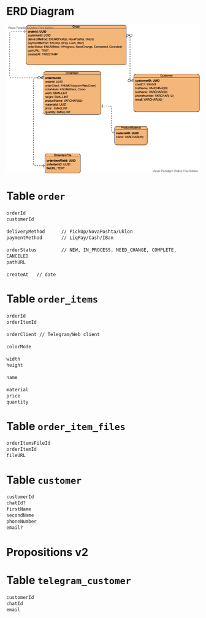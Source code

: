 # ERD Diagram

![diagram](./ERD.vpd.png)

# Table `order`
``` 
orderId
customerId

deliveryMethod      // PickUp/NovaPoshta/Uklon
paymentMethod       // LiqPay/Cash/IBan

orderStatus         // NEW, IN_PROCESS, NEED_CHANGE, COMPLETE, CANCELED
pathURL

createAt   // date
```

# Table `order_items`
``` 
orderId
orderItemId

orderClient // Telegram/Web client

colorMode

width
height

name

material
price
quantity
```

# Table `order_item_files`
``` 
orderItemsFileId
orderItemId
fileURL
```

# Table `customer`
``` 
customerId
chatId?
firstName
secondName
phoneNumber
email?
```


# Propositions v2
# Table `telegram_customer`
``` 
customerId
chatId
email
```
